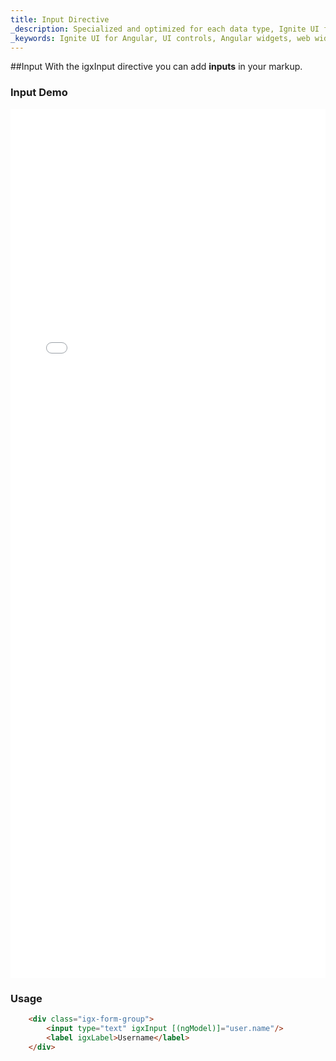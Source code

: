 ```yaml
---
title: Input Directive
_description: Specialized and optimized for each data type, Ignite UI for Angular provides a variety of input controls for every application need.
_keywords: Ignite UI for Angular, UI controls, Angular widgets, web widgets, UI widgets, Angular, Native Angular Components Suite, Native Angular Controls, Native Angular Components Library, Angular Input components, Angular Input controls
---
```


##Input
With the igxInput directive you can add **inputs** in your markup.

### Input Demo
<div class="sample-container loading" style="height:1390px">
<iframe src='{environment:demosBaseUrl}/form-elements' width="100%" height="100%" seamless frameBorder="0" onload="onSampleIframeContentLoaded(this);"></iframe>
</div>

### Usage
```html
    <div class="igx-form-group">
        <input type="text" igxInput [(ngModel)]="user.name"/>
        <label igxLabel>Username</label>
    </div>
```
